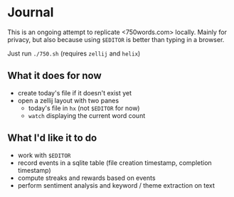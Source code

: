 # Journal

This is an ongoing attempt to replicate <750words.com> locally. Mainly for privacy,
but also because using `$EDITOR` is better than typing in a browser.

Just run  `./750.sh` (requires `zellij` and `helix`)

## What it does for now

- create today's file if it doesn't exist yet
- open a zellij layout with two panes
  - today's file in `hx` (not `$EDITOR` for now)
  - `watch` displaying the current word count

## What I'd like it to do

- work with `$EDITOR`
- record events in a sqlite table (file creation timestamp, completion timestamp)
- compute streaks and rewards based on events
- perform sentiment analysis and keyword / theme extraction on text